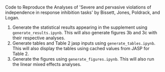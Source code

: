 Code to Reproduce the Analyses of 'Severe and pervasive violations of independence in response inhibition tasks' by Bissett, Jones, Poldrack, and Logan.


1. Generate the statistical results appearing in the supplement using `generate_results.ipynb`.
    This will also generate figures 3b and 3c with their respective analyses.
2. Generate tables and Table 2 jasp inputs using `generate_tables.ipynb`.
    This will also display the tables using cached values from JASP for Table 2.
6. Generate the figures using `generate_figures.ipynb`.
    This will also run the linear mixed effects analyses.
